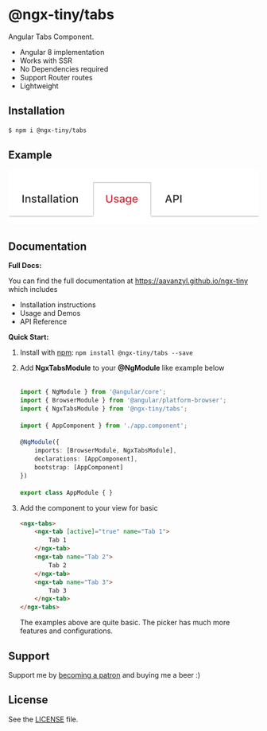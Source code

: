 # @ngx-tiny/tabs

Angular Tabs Component.

* Angular 8 implementation
* Works with SSR
* No Dependencies required
* Support Router routes
* Lightweight

## Installation

```sh
$ npm i @ngx-tiny/tabs
```

## Example

![Drag Racing](../assets/ngx-tabs.png)

## Documentation

__Full Docs:__

You can find the full documentation at https://aavanzyl.github.io/ngx-tiny which includes
* Installation instructions
* Usage and Demos
* API Reference

__Quick Start:__

1. Install with [npm](https://www.npmjs.com): `npm install @ngx-tiny/tabs --save`

2. Add __NgxTabsModule__ to your __@NgModule__ like example below
    ```typescript

    import { NgModule } from '@angular/core';
    import { BrowserModule } from '@angular/platform-browser';
    import { NgxTabsModule } from '@ngx-tiny/tabs';

    import { AppComponent } from './app.component';

    @NgModule({
        imports: [BrowserModule, NgxTabsModule],
        declarations: [AppComponent],
        bootstrap: [AppComponent]
    })

    export class AppModule { }

    ```
 4. Add the component to your view for basic
    ```html
    <ngx-tabs>
        <ngx-tab [active]="true" name="Tab 1">
            Tab 1
        </ngx-tab>
        <ngx-tab name="Tab 2">
            Tab 2
        </ngx-tab>
        <ngx-tab name="Tab 3">
            Tab 3
        </ngx-tab>
    </ngx-tabs>
    ```
    The examples above are quite basic. The picker has much more features and configurations. 
    
## Support

Support me by [becoming a patron](https://www.patreon.com/bePatron?u=27640996) and buying me a beer :) 

## License
See the [LICENSE][license] file.


[license]: /LICENSE
[contributing]: /CONTRIBUTING.md
[docs]: /DOCUMENTATION.md 
